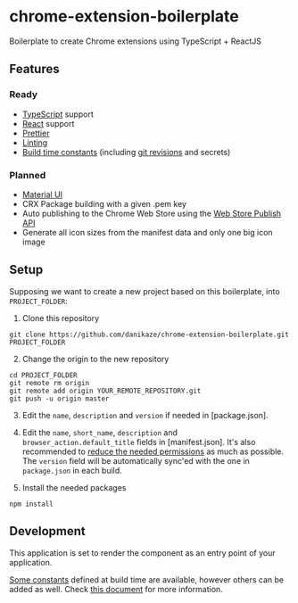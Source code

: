 # chrome-extension-boilerplate

Boilerplate to create Chrome extensions using TypeScript + ReactJS

## Features

### Ready

- [TypeScript](https://www.typescriptlang.org/) support
- [React](https://reactjs.org/) support
- [Prettier](https://prettier.io/)
- [Linting](https://palantir.github.io/tslint/)
- [Build time constants](build-time-constants/README.md) (including [git revisions](https://www.npmjs.com/package/git-revision-webpack-plugin) and secrets)

### Planned

- [Material UI](https://material-ui.com/)
- CRX Package building with a given .pem key
- Auto publishing to the Chrome Web Store using the [Web Store Publish API](https://developer.chrome.com/webstore/using_webstore_api)
- Generate all icon sizes from the manifest data and only one big icon image

## Setup

Supposing we want to create a new project based on this boilerplate, into `PROJECT_FOLDER`:

1. Clone this repository

```
git clone https://github.com/danikaze/chrome-extension-boilerplate.git PROJECT_FOLDER
```

2. Change the origin to the new repository

```
cd PROJECT_FOLDER
git remote rm origin
git remote add origin YOUR_REMOTE_REPOSITORY.git
git push -u origin master
```

3. Edit the `name`, `description` and `version` if needed in [package.json].

4. Edit the `name`, `short_name`, `description` and `browser_action.default_title` fields in [manifest.json]. It's also recommended to [reduce the needed permissions](https://developer.chrome.com/extensions/declare_permissions) as much as possible. The `version` field will be automatically sync'ed with the one in `package.json` in each build.

5. Install the needed packages

```
npm install
```

## Development

This application is set to render the [<App>](src/components/app.tsx) component as an entry point of your application.

[Some constants](build-time-constants/build.d.ts) defined at build time are available, however others can be added as well. Check [this document](build-time-constants/README.md) for more information.
